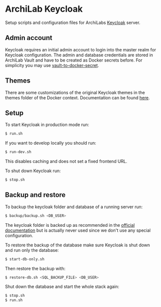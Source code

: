 # ArchiLab Keycloak

Setup scripts and configuration files for ArchiLabs
[Keycloak](https://www.keycloak.org/) server.

## Admin account

Keycloak requires an initial admin account to login into the master realm for
Keycloak configuration. The admin and database credentials are stored in
ArchiLab Vault and have to be created as Docker secrets before. For simplicity
you may use
[vault-to-docker-secret](https://github.com/Archi-Lab/vault-to-docker-secret).

## Themes

There are some customizations of the original Keycloak themes in the themes
folder of the Docker context. Documentation can be found
[here](https://www.keycloak.org/docs/latest/server_development/#_themes).

## Setup

To start Keycloak in production mode run:

```bash
$ run.sh
```

If you want to develop locally you should run:

```bash
$ run-dev.sh
```

This disables caching and does not set a fixed frontend URL.

To shut down Keycloak run:

```bash
$ stop.sh
```

## Backup and restore

To backup the keycloak folder and database of a running server run:

```bash
$ backup/backup.sh <DB_USER>
```

The keycloak folder is backed up as recommended in the
[official documentation](https://www.keycloak.org/docs/latest/upgrading/#_prep_migration)
but is actually never used since we don't use any special configuration.

To restore the backup of the database make sure Keycloak is shut down and run
only the database:

```bash
$ start-db-only.sh
```

Then restore the backup with:

```bash
$ restore-db.sh <SQL_BACKUP_FILE> <DB_USER>
```

Shut down the database and start the whole stack again:

```bash
$ stop.sh
$ run.sh
```
